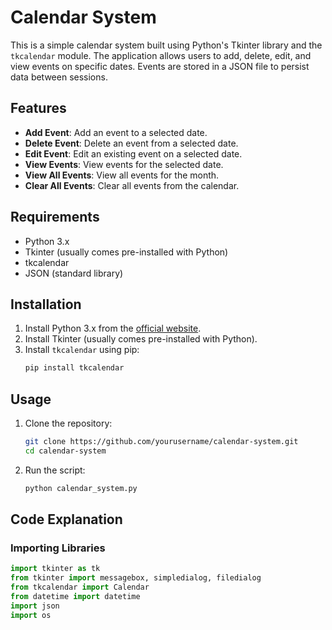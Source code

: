 # Calendar System

This is a simple calendar system built using Python's Tkinter library and the `tkcalendar` module. The application allows users to add, delete, edit, and view events on specific dates. Events are stored in a JSON file to persist data between sessions.

## Features

- **Add Event**: Add an event to a selected date.
- **Delete Event**: Delete an event from a selected date.
- **Edit Event**: Edit an existing event on a selected date.
- **View Events**: View events for the selected date.
- **View All Events**: View all events for the month.
- **Clear All Events**: Clear all events from the calendar.

## Requirements

- Python 3.x
- Tkinter (usually comes pre-installed with Python)
- tkcalendar
- JSON (standard library)

## Installation

1. Install Python 3.x from the [official website](https://www.python.org/).
2. Install Tkinter (usually comes pre-installed with Python).
3. Install `tkcalendar` using pip:
    ```sh
    pip install tkcalendar
    ```

## Usage

1. Clone the repository:
    ```sh
    git clone https://github.com/yourusername/calendar-system.git
    cd calendar-system
    ```
2. Run the script:
    ```sh
    python calendar_system.py
    ```

## Code Explanation

### Importing Libraries

```python
import tkinter as tk
from tkinter import messagebox, simpledialog, filedialog
from tkcalendar import Calendar
from datetime import datetime
import json
import os
